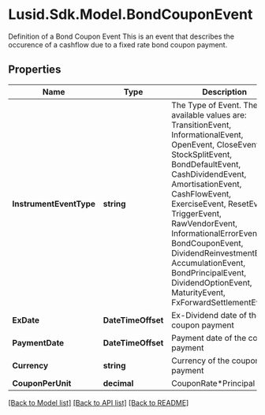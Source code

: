 # Lusid.Sdk.Model.BondCouponEvent
Definition of a Bond Coupon Event  This is an event that describes the occurence of a cashflow due to a fixed rate bond coupon payment.

## Properties

Name | Type | Description | Notes
------------ | ------------- | ------------- | -------------
**InstrumentEventType** | **string** | The Type of Event. The available values are: TransitionEvent, InformationalEvent, OpenEvent, CloseEvent, StockSplitEvent, BondDefaultEvent, CashDividendEvent, AmortisationEvent, CashFlowEvent, ExerciseEvent, ResetEvent, TriggerEvent, RawVendorEvent, InformationalErrorEvent, BondCouponEvent, DividendReinvestmentEvent, AccumulationEvent, BondPrincipalEvent, DividendOptionEvent, MaturityEvent, FxForwardSettlementEvent | 
**ExDate** | **DateTimeOffset** | Ex-Dividend date of the coupon payment | 
**PaymentDate** | **DateTimeOffset** | Payment date of the coupon payment | 
**Currency** | **string** | Currency of the coupon payment | 
**CouponPerUnit** | **decimal** | CouponRate*Principal | 

[[Back to Model list]](../README.md#documentation-for-models) [[Back to API list]](../README.md#documentation-for-api-endpoints) [[Back to README]](../README.md)

